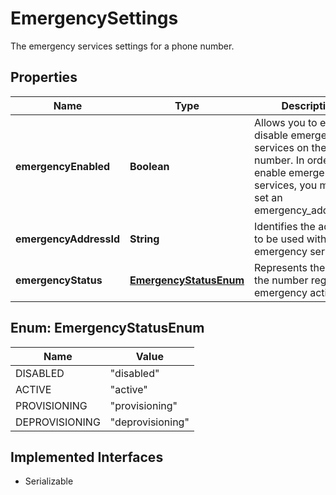 

# EmergencySettings

The emergency services settings for a phone number.
## Properties

Name | Type | Description | Notes
------------ | ------------- | ------------- | -------------
**emergencyEnabled** | **Boolean** | Allows you to enable or disable emergency services on the phone number. In order to enable emergency services, you must also set an emergency_address_id. |  [optional]
**emergencyAddressId** | **String** | Identifies the address to be used with emergency services. |  [optional]
**emergencyStatus** | [**EmergencyStatusEnum**](#EmergencyStatusEnum) | Represents the state of the number regarding emergency activation. |  [optional]



## Enum: EmergencyStatusEnum

Name | Value
---- | -----
DISABLED | &quot;disabled&quot;
ACTIVE | &quot;active&quot;
PROVISIONING | &quot;provisioning&quot;
DEPROVISIONING | &quot;deprovisioning&quot;


## Implemented Interfaces

* Serializable


